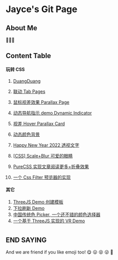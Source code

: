 # Jayce's Git Page

## About Me

🥳🥳🥳

## Content Table

#### 玩转 CSS

1. [DuangDuang](https://jaycethanks.github.io/demos/CssTrick/DuangDuang/)

2. [联动 Tab Pages](https://jaycethanks.github.io/demos/CssTrick/interactiveCarousel/)

3. [鼠标视差效果 Parallax Page](https://jaycethanks.github.io/demos/CssTrick/ParallaxPage)

4. [动态导航指示 demo Dynamic Indicator](https://jaycethanks.github.io/demos/DynamicNavgatorIndicator/)

5. [视差 Hover Parallax Card](https://jaycethanks.github.io/demos/CssTrick/ParallaxCard)

6. [动态颜色背景](https://jaycethanks.github.io/demos/CssTrick/DynamicBackgroundColor)

7. [Happy New Year 2022 透视文字](https://jaycethanks.github.io/demos/CssTrick/HappyNewYear2022)

8. [[CSS] Scale+Blur 可爱的眼睛](https://jaycethanks.github.io/demos/CssTrick/scale-blur/)

9. [PureCSS 实现文章阅读更多+折叠效果](https://jaycethanks.github.io/demos/CssTrick/purecss-continue-reading)

10. [一个 Css Filter 预览器的实现](https://jaycethanks.github.io/demos/CssTrick/filtercomparison)

#### 其它

1. [ThreeJS Demo 创建模板](https://jaycethanks.github.io/demos/ThreeJsDemoPlatform/)
2. [下拉刷新 Demo](https://jaycethanks.github.io/demos/DragPullRefresh)
3. [中国传统色 Picker, 一个还不错的颜色选择器](https://jaycethanks.github.io/demos/ChinaTradColorPick/)
4. [一个基于 ThreeJS 实现的 VR Demo](https://jaycethanks.github.io/demos/ThreejsPipesMapping/)

#

#

#

#

## END SAYING

And we are friend if you like emoji too! 😋 😛 😝 😜 🤪
